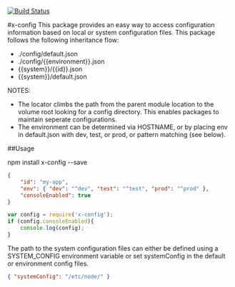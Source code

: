 [![Build Status](https://travis-ci.org/azweb76/node-x-config.png?branch=master)](https://travis-ci.org/azweb76/node-x-config)

#x-config
This package provides an easy way to access configuration information based on local or system configuration files. This package follows the following inheritance flow:

- ./config/default.json
- ./config/{{environment}}.json
- {{system}}/{{id}}.json
- {{system}}/default.json

NOTES:
- The locator climbs the path from the parent module location to the volume root looking for a config directory. This enables packages to maintain seperate configurations.
- The environment can be determined via HOSTNAME, or by placing env in default.json with dev, test, or prod, or pattern matching (see below).

##Usage

npm install x-config --save

```json
{
	"id": "my-app",
	"env": { "dev": "^dev", "test": "^test", "prod": "^prod" }, 
	"consoleEnabled": true
}
```

```javascript
var config = require('x-config');
if (config.consoleEnabled){
	console.log(config);
}
```

The path to the system configuration files can either be defined using a SYSTEM_CONFIG environment variable or set systemConfig in the default or environment config files.

```json
{ "systemConfig": "/etc/node/" }
```



